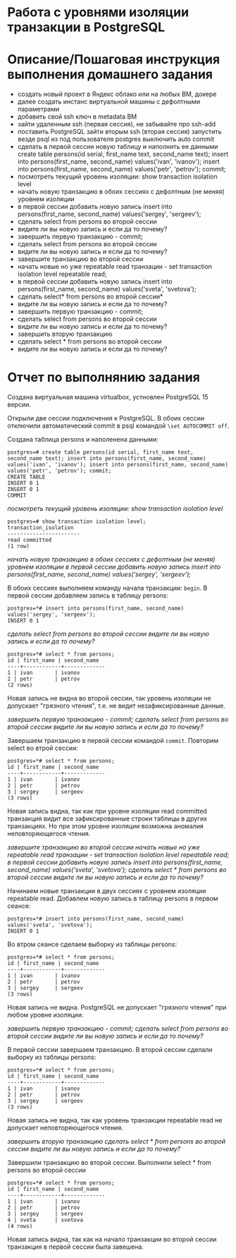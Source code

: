 # Работа с уровнями изоляции транзакции в PostgreSQL

# Описание/Пошаговая инструкция выполнения домашнего задания

* создать новый проект в Яндекс облако или на любых ВМ, докере
* далее создать инстанс виртуальной машины с дефолтными параметрами
* добавить свой ssh ключ в metadata ВМ
* зайти удаленным ssh (первая сессия), не забывайте про ssh-add
* поставить PostgreSQL зайти вторым ssh (вторая сессия) запустить везде psql из под пользователя postgres 
  выключить auto commit 
* сделать в первой сессии новую таблицу и наполнить ее данными 
  create table persons(id serial, first_name text, second_name text); 
  insert into persons(first_name, second_name) values('ivan', 'ivanov');
  insert into persons(first_name, second_name) values('petr', 'petrov'); 
  commit;
* посмотреть текущий уровень изоляции: show transaction isolation level
* начать новую транзакцию в обоих сессиях с дефолтным (не меняя) уровнем изоляции
* в первой сессии добавить новую запись insert into persons(first_name, second_name) values('sergey', 'sergeev');
* сделать select from persons во второй сессии
* видите ли вы новую запись и если да то почему?
* завершить первую транзакцию - commit;
* сделать select from persons во второй сессии
* видите ли вы новую запись и если да то почему?
* завершите транзакцию во второй сессии
* начать новые но уже repeatable read транзации - set transaction isolation level repeatable read;
* в первой сессии добавить новую запись insert into persons(first_name, second_name) values('sveta', 'svetova');
* сделать select* from persons во второй сессии*
* видите ли вы новую запись и если да то почему?
* завершить первую транзакцию - commit;
* сделать select from persons во второй сессии
* видите ли вы новую запись и если да то почему?
* завершить вторую транзакцию
* сделать select * from persons во второй сессии
* видите ли вы новую запись и если да то почему?

# Отчет по выполнянию задания

Создана виртуальная машина virtualbox, устновлен PostgreSQL 15 версии.

Открыли две сессии подключения к PostgreSQL. В обоих сессии отключили автоматический commit 
в psql командой ```\set AUTOCOMMIT off```.

Создана таблица persons и наполенена данными:
```
postgres=# create table persons(id serial, first_name text, second_name text); insert into persons(first_name, second_name) values('ivan', 'ivanov'); insert into persons(first_name, second_name) values('petr', 'petrov'); commit;
CREATE TABLE
INSERT 0 1
INSERT 0 1
COMMIT
```


*посмотреть текущий уровень изоляции: show transaction isolation level*

```
postgres=# show transaction isolation level;
transaction_isolation
-----------------------
read committed
(1 row)
```

*начать новую транзакцию в обоих сессиях с дефолтным (не меняя) уровнем изоляции*
*в первой сессии добавить новую запись insert into persons(first_name, second_name) values('sergey', 'sergeev');*

В обоих сессиях выполняем команду начала транзакции: ```begin```.
В первой сессии добавляем запись в таблицу persons:

```
postgres=*# insert into persons(first_name, second_name) values('sergey', 'sergeev');
INSERT 0 1
```

*сделать select from persons во второй сессии*
*видите ли вы новую запись и если да то почему?*

```
postgres=*# select * from persons;
id | first_name | second_name
----+------------+-------------
1 | ivan       | ivanov
2 | petr       | petrov
(2 rows)
```
Новая запись не видна во второй сессии, так уровень изоляции не допускает "грязного чтения", 
т.е. не видит незафиксированные данные.

*завершить первую транзакцию - commit;*
*сделать select from persons во второй сессии*
*видите ли вы новую запись и если да то почему?*

Завершаем транзакцию в первой сессии командой ```commit```.
Повторим select во втрой сессии:

```
postgres=*# select * from persons;
id | first_name | second_name
----+------------+-------------
1 | ivan       | ivanov
2 | petr       | petrov
3 | sergey     | sergeev
(3 rows)
```

Новая запись видна, так как при уровне изоляции read committed транзакция видит все зафиксированные строки таблицы 
в других транзакциях. Но при этом уровне изоляции возможна аномалия неповторяющегося чтения.

*завершите транзакцию во второй сессии*
*начать новые но уже repeatable read транзации - set transaction isolation level repeatable read;*
*в первой сессии добавить новую запись insert into persons(first_name, second_name) values('sveta', 'svetova');*
*сделать select * from persons во второй сессии*
*видите ли вы новую запись и если да то почему?*

Начинаем новые транзакции в двух сессиях с уровнем изоляции repeatable read.
Добавлем новую запись в таблицу persons в первом сеансе:

```
postgres=*# insert into persons(first_name, second_name) values('sveta', 'svetova');
INSERT 0 1
```
Во втром сеансе сделаем выборку из таблицы persons:

```
postgres=*# select * from persons;
id | first_name | second_name
----+------------+-------------
1 | ivan       | ivanov
2 | petr       | petrov
3 | sergey     | sergeev
(3 rows)
```

Новая запись не видна. PostgreSQL не допускает "грязного чтения" при любом уровне изоляции.

*завершить первую транзакцию - commit;*
*сделать select from persons во второй сессии*
*видите ли вы новую запись и если да то почему?*

В первой сессии завершаем транзакцию. В второй сессии сделали выборку из таблицы persons:  

```
postgres=*# select * from persons;
id | first_name | second_name
----+------------+-------------
1 | ivan       | ivanov
2 | petr       | petrov
3 | sergey     | sergeev
(3 rows)
```

Новая запись не видна, так как уровень транзакции repeatable read не допускает неповторяющегося чтения.

*завершить вторую транзакцию*
*сделать select * from persons во второй сессии*
*видите ли вы новую запись и если да то почему?*

Завершили транзакцию во второй сессии. Выполнили select * from persons во второй сессии

```
postgres=*# select * from persons;
id | first_name | second_name
----+------------+-------------
1 | ivan       | ivanov
2 | petr       | petrov
3 | sergey     | sergeev
4 | sveta      | svetova
(4 rows)
```

Новая запись видна, так как на начало транзакции во второй сессии транзакция в первой сессии была завешена.

